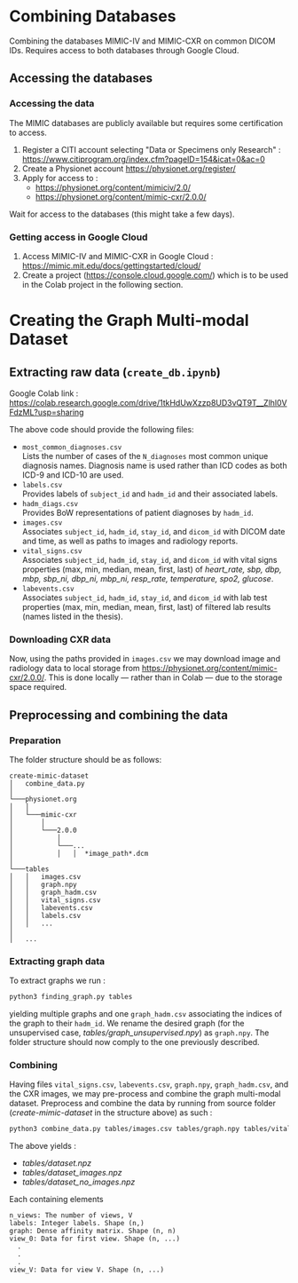 # Combining Databases

Combining the databases MIMIC-IV and MIMIC-CXR on common DICOM IDs. Requires access to both databases through Google Cloud.

## Accessing the databases

### Accessing the data

The MIMIC databases are publicly available but requires some certification to access.  

1. Register a CITI account selecting "Data or Specimens only Research" : <https://www.citiprogram.org/index.cfm?pageID=154&icat=0&ac=0>
2. Create a Physionet account <https://physionet.org/register/>
3. Apply for access to :
    * <https://physionet.org/content/mimiciv/2.0/>
    * <https://physionet.org/content/mimic-cxr/2.0.0/>

Wait for access to the databases (this might take a few days).

### Getting access in Google Cloud

1. Access MIMIC-IV and MIMIC-CXR in Google Cloud : <https://mimic.mit.edu/docs/gettingstarted/cloud/>
2. Create a project (<https://console.cloud.google.com/>) which is to be used in the Colab project in the following section.


# Creating the Graph Multi-modal Dataset

## Extracting raw data (`create_db.ipynb`)

Google Colab link : <https://colab.research.google.com/drive/1tkHdUwXzzp8UD3vQT9T__Zlhl0VFdzML?usp=sharing>

The above code should provide the following files:  
* `most_common_diagnoses.csv`  
    Lists the number of cases of the `N_diagnoses` most common unique diagnosis names. Diagnosis name is used rather than ICD codes as both ICD-9 and ICD-10 are used.
* `labels.csv`  
    Provides labels of `subject_id` and `hadm_id` and their associated labels.
* `hadm_diags.csv`  
    Provides BoW representations of patient diagnoses by `hadm_id`.
* `images.csv`  
    Associates `subject_id`, `hadm_id`, `stay_id`, and `dicom_id` with DICOM date and time, as well as paths to images and radiology reports.
* `vital_signs.csv`  
    Associates `subject_id`, `hadm_id`, `stay_id`, and `dicom_id` with vital signs properties (max, min, median, mean, first, last) of *heart_rate, sbp, dbp, mbp, sbp_ni, dbp_ni, mbp_ni, resp_rate, temperature, spo2, glucose*.
* `labevents.csv`  
    Associates `subject_id`, `hadm_id`, `stay_id`, and `dicom_id` with lab test properties (max, min, median, mean, first, last) of filtered lab results (names listed in the thesis).
    
### Downloading CXR data

Now, using the paths provided in `images.csv` we may download image and radiology data to local storage from <https://physionet.org/content/mimic-cxr/2.0.0/>. This is done locally — rather than in Colab — due to the storage space required.

## Preprocessing and combining the data

### Preparation

The folder structure should be as follows:  

```
create-mimic-dataset
│   combine_data.py
│
└───physionet.org
│   │
│   └───mimic-cxr
│       │   
│       └───2.0.0  
│           │   
│           └───...  
│           │   │  *image_path*.dcm  
│   
└───tables
│   │   images.csv
│   │   graph.npy
│   │   graph_hadm.csv
│   │   vital_signs.csv
│   │   labevents.csv
│   │   labels.csv
│   │   ...
│   
│   ...
```

### Extracting graph data

To extract graphs we run :
```bash
python3 finding_graph.py tables
```
yielding multiple graphs and one `graph_hadm.csv` associating the indices of the graph to their `hadm_id`. We rename the desired graph (for the unsupervised case, *tables/graph_unsupervised.npy*) as `graph.npy`. The folder structure should now comply to the one previously described.

### Combining

Having files `vital_signs.csv`, `labevents.csv`, `graph.npy`, `graph_hadm.csv`, and the CXR images, we may pre-process and combine the graph multi-modal dataset. Preprocess and combine the data by running from source folder (*create-mimic-dataset* in the structure above) as such :  

```bash
python3 combine_data.py tables/images.csv tables/graph.npy tables/vital_signs.csv tables/labevents.csv tables/labels.csv
```

The above yields :
* *tables/dataset.npz*
* *tables/dataset_images.npz*
* *tables/dataset_no_images.npz*  

Each containing elements
```
n_views: The number of views, V
labels: Integer labels. Shape (n,)  
graph: Dense affinity matrix. Shape (n, n)
view_0: Data for first view. Shape (n, ...)  
  .  
  .  
  .  
view_V: Data for view V. Shape (n, ...)  
```





